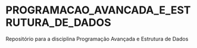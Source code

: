 # PROGRAMACAO_AVANCADA_E_ESTRUTURA_DE_DADOS
Repositório para a disciplina Programação Avançada e Estrutura de Dados
